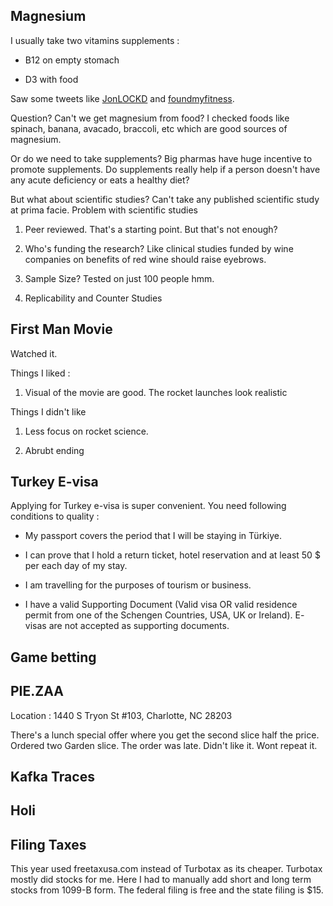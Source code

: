 ## Magnesium

I usually take two vitamins supplements : 

* B12 on empty stomach

* D3 with food

Saw some tweets like [JonLOCKD](https://twitter.com/JonLOCKD/status/1771474009646895565) and [foundmyfitness](https://twitter.com/foundmyfitness/status/1773769975083483484). 

Question? Can't we get magnesium from food? I checked foods like spinach, banana, avacado, braccoli, etc which are good sources of magnesium.

Or do we need to take supplements? Big pharmas have huge incentive to promote supplements. Do supplements really help if a person doesn't have any acute deficiency or eats a healthy diet?

But what about scientific studies? Can't take any published scientific study at prima facie. Problem with scientific studies

1. Peer reviewed. That's a starting point. But that's not enough?

2. Who's funding the research? Like clinical studies funded by wine companies on benefits of red wine should raise eyebrows.

3. Sample Size? Tested on just 100 people hmm.

4. Replicability and Counter Studies


## First Man Movie

Watched it. 

Things I liked : 

1. Visual of the movie are good. The rocket launches look realistic

Things I didn't like

1. Less focus on rocket science. 

2. Abrubt ending

## Turkey E-visa

Applying for Turkey e-visa is super convenient. You need following conditions to quality : 

* My passport covers the period that I will be staying in Türkiye.

* I can prove that I hold a return ticket, hotel reservation and at least 50 $ per each day of my stay.

* I am travelling for the purposes of tourism or business.

* I have a valid Supporting Document (Valid visa OR valid residence permit from one of the Schengen Countries, USA, UK or Ireland). E- visas are not accepted as supporting documents.

## Game betting

## PIE.ZAA 

Location : 1440 S Tryon St #103, Charlotte, NC 28203

There's a lunch special offer where you get the second slice half the price. Ordered two Garden slice. The order was late. Didn't like it. Wont repeat it.

## Kafka Traces


## Holi

## Filing Taxes 

This year used freetaxusa.com instead of Turbotax as its cheaper. Turbotax mostly did stocks for me. Here I had to manually add short and long term stocks from 1099-B form. The federal filing is free and the state filing is $15.
